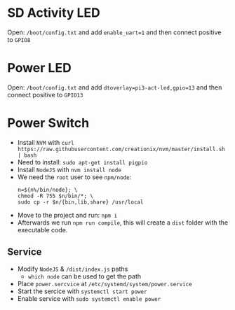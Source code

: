 # SD Activity LED

Open: `/boot/config.txt` and add `enable_uart=1` and then connect positive to `GPIO8`

# Power LED

Open: `/boot/config.txt` and add `dtoverlay=pi3-act-led,gpio=13` and then connect positive to `GPIO13`

# Power Switch

- Install `NVM` with `curl https://raw.githubusercontent.com/creationix/nvm/master/install.sh | bash`
- Need to install: `sudo apt-get install pigpio`
- Install `NodeJS` with `nvm install node`
- We need the `root` user to see `npm/node`:
  ```n=$(which node); \
  n=${n%/bin/node}; \
  chmod -R 755 $n/bin/*; \
  sudo cp -r $n/{bin,lib,share} /usr/local
  ```
- Move to the project and run: `npm i`
- Afterwards we run `npm run compile`, this will create a `dist` folder with the executable code.

## Service

- Modify `NodeJS` & `/dist/index.js` paths
  - `which node` can be used to get the path
- Place `power.sercvice` at `/etc/systemd/system/power.service`
- Start the sercice with `systemctl start power`
- Enable service with `sudo systemctl enable power`
